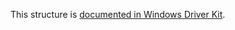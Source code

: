 This structure is [documented in Windows Driver Kit](https://learn.microsoft.com/en-us/windows-hardware/drivers/ddi/mountmgr/ns-mountmgr-_mountmgr_create_point_input). 
